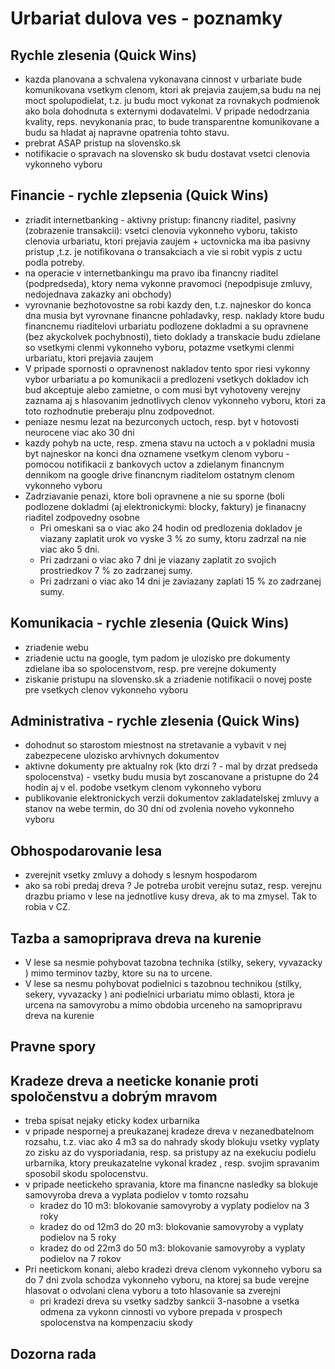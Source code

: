 # Urbariat dulova ves - poznamky

## Rychle zlesenia (Quick Wins)
 - kazda planovana a schvalena vykonavana cinnost v urbariate bude komunikovana vsetkym clenom, ktori ak prejavia zaujem,sa budu na nej moct spolupodielat, t.z. ju budu moct vykonat za rovnakych podmienok ako bola dohodnuta s externymi dodavatelmi. V pripade nedodrzania kvality, reps. nevykonania prac, to bude transparentne komunikovane a budu sa hladat aj napravne opatrenia tohto stavu.
 - prebrat ASAP pristup na slovensko.sk
 - notifikacie o spravach na slovensko sk budu dostavat vsetci clenovia vykonneho vyboru 



## Financie - rychle zlepsenia (Quick Wins)
 - zriadit internetbanking - aktivny pristup: financny riaditel, pasivny (zobrazenie transakcii): vsetci clenovia vykonneho vyboru, takisto clenovia urbariatu, ktori prejavia zaujem + uctovnicka ma iba pasivny pristup ,t.z. je notifikovana o transakciach a vie si robit vypis z uctu podla potreby.
 - na operacie v internetbankingu ma pravo iba financny riaditel (podpredseda), ktory nema vykonne pravomoci (nepodpisuje zmluvy, nedojednava zakazky ani obchody)
 - vyrovnanie bezhotovostne sa robi kazdy den, t.z. najneskor do konca dna musia byt vyrovnane financne pohladavky, resp. naklady ktore budu financnemu riaditelovi urbariatu podlozene dokladmi a su opravnene (bez akyckolvek pochybnosti), tieto doklady a transkacie budu zdielane so vsetkymi clenmi vykonneho vyboru, potazme vsetkymi clenmi urbariatu, ktori prejavia zaujem
 - V pripade spornosti o opravnenost nakladov tento spor riesi vykonny vybor urbariatu a po komunikacii a predlozeni vsetkych dokladov ich bud akceptuje alebo zamietne, o com musi byt vyhotoveny verejny zaznama aj s hlasovanim jednotlivych clenov vykonneho vyboru, ktori za toto rozhodnutie preberaju plnu zodpovednot.
 - peniaze nesmu lezat na bezurconych uctoch, resp. byt v hotovosti neurocene viac ako 30 dni
 - kazdy pohyb na ucte, resp. zmena stavu na uctoch a v pokladni musia byt najneskor na konci dna oznamene vsetkym clenom vyboru - pomocou notifikacii z bankovych uctov a zdielanym financnym dennikom na google drive financnym riaditelom ostatnym clenom vykonneho vyboru
 - Zadrziavanie penazi, ktore boli opravnene a nie su sporne (boli podlozene dokladmi (aj elektronickymi: blocky, faktury) je finanacny riaditel zodpovedny osobne
    - Pri omeskani sa o viac ako 24 hodin od predlozenia dokladov je viazany zaplatit urok vo vyske 3 % zo sumy, ktoru zadrzal na nie viac ako 5 dni.
    - Pri zadrzani o viac ako 7 dni je viazany zaplatit zo svojich prostriedkov 7 % zo zadrzanej sumy.
    - Pri zadrzani o viac ako 14 dni je zaviazany zaplati 15 % zo zadrzanej sumy.


## Komunikacia  - rychle zlesenia (Quick Wins)
- zriadenie webu
- zriadenie uctu na google, tym padom je ulozisko pre dokumenty zdielane iba so spolocenstvom, resp. pre verejne dokumenty
- ziskanie pristupu na slovensko.sk a zriadenie notifikacii o novej poste pre vsetkych clenov vykonneho vyboru


## Administrativa - rychle zlesenia (Quick Wins)
- dohodnut so starostom miestnost na stretavanie a vybavit v nej zabezpecene ulozisko arvhivnych dokumentov
- aktivne dokumenty pre aktualny rok  (kto drzi ? - mal by drzat predseda spolocenstva) - vsetky budu musia byt zoscanovane a pristupne do 24 hodin aj v el. podobe vsetkym clenom vykonneho vyboru
- publikovanie elektronickych verzii dokumentov zakladatelskej zmluvy a stanov na webe termin, do 30 dni od zvolenia noveho vykonneho vyboru


## Obhospodarovanie lesa
 - zverejnit vsetky zmluvy a dohody s lesnym hospodarom
 -  ako sa robi predaj dreva ? Je potreba urobit verejnu sutaz, resp. verejnu drazbu priamo v lese na jednotlive kusy dreva, ak to ma zmysel. Tak to robia v CZ.
 


## Tazba a samopriprava dreva na kurenie
 -  V lese sa nesmie pohybovat tazobna technika (stilky, sekery, vyvazacky )  mimo terminov tazby, ktore su na to urcene. 
 -  V lese sa nesmu pohybovat podielnici s tazobnou technikou (stilky, sekery, vyvazacky ) ani podielnici urbariatu mimo oblasti, ktora je urcena na samovyrobu a mimo obdobia urceneho na samopripravu dreva na kurenie

## Pravne spory

## Kradeze dreva a neeticke konanie proti spoločenstvu a dobrým mravom
 - treba spisat nejaky eticky kodex urbarnika
 - v pripade nespornej a preukazanej kradeze dreva v nezanedbatelnom rozsahu, t.z. viac ako 4 m3 sa do nahrady skody blokuju vsetky vyplaty zo zisku az do vysporiadania, resp. sa pristupy az na exekuciu podielu urbarnika, ktory preukazatelne vykonal kradez , resp. svojim spravanim sposobil skodu spolocenstvu.
 - v pripade neetickeho spravania, ktore ma financne nasledky sa blokuje samovyroba dreva a vyplata podielov v tomto rozsahu
   -  kradez do 10 m3: blokovanie samovyroby a vyplaty podielov na 3 roky
   -  kradez do od 12m3  do 20 m3: blokovanie samovyroby a vyplaty podielov na 5 roky
   -  kradez do od 22m3  do 50 m3: blokovanie samovyroby a vyplaty podielov na 7 rokov
 - Pri neetickom konani, alebo kradezi dreva clenom vykonneho vyboru sa do 7 dni zvola schodza vykonneho vyboru, na ktorej sa bude verejne hlasovat o odvolani clena vyboru a toto hlasovanie sa zverejni
     - pri kradezi dreva su vsetky sadzby sankcii 3-nasobne a vsetka odmena za vykonn cinnosti vo vybore prepada v prospech spolocenstva na kompenzaciu skody


## Dozorna rada

